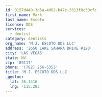 ```yaml
---
id: 0157d440-3d5a-4d02-b47c-3313f8c30cfc
first_name: Mark
last_name: Escoto
license: DDS
services:
  - dentist
category: dentists
org_name: 'M.J. ESCOTO DDS LLC'
address: '2650 LAKE SAHARA DRIVE #120'
city: 'LAS VEGAS'
state: NV
zip: '89117'
phone: '(702) 256-5353'
title: 'M.J. ESCOTO DDS LLC'
_geoloc:
  lat: 36.1416
  lng: -115.283
---
```

